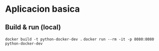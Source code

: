 # Aplicacion basica

## Build & run (local)
`docker build -t python-docker-dev .`
`docker run --rm -it -p 8080:8080 python-docker-dev`
